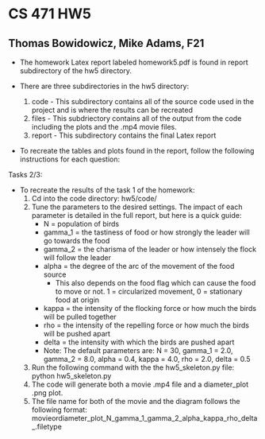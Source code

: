 # CS 471 HW5
## Thomas Bowidowicz, Mike Adams, F21

- The homework Latex report labeled homework5.pdf is found in report subdirectory of the hw5 directory.
- There are three subdirectories in the hw5 directory:
    1. code - This subdirectory contains all of the source code used in the project and is where the results can be recreated
    2. files - This subdriectory contains all of the output from the code including the plots and the .mp4 movie files.
    3. report - This subdirectory contains the final Latex report

- To recreate the tables and plots found in the report, follow the following instructions for each question:

Tasks 2/3:
- To recreate the results of the task 1 of the homework:
    1. Cd into the code directory: hw5/code/
    2. Tune the parameters to the desired settings. The impact of each parameter is detailed in the full report, but here is a quick guide:
        - N = population of birds
        - gamma_1 = the tastiness of food or how strongly the leader will go towards the food
        - gamma_2 = the charisma of the leader or how intensely the flock will follow the leader
        - alpha = the degree of the arc of the movement of the food source
            - This also depends on the food flag which can cause the food to move or not. 1 = circularized movement, 0 = stationary food at origin
        - kappa = the intensity of the flocking force or how much the birds will be pulled together
        - rho = the intensity of the repelling force or how much the birds will be pushed apart
        - delta = the intensity with which the birds are pushed apart
        - Note: The default parameters are: N = 30, gamma_1 = 2.0, gamma_2 = 8.0, alpha = 0.4, kappa = 4.0, rho = 2.0, delta = 0.5
    3. Run the following command with the the hw5_skeleton.py file: python hw5_skeleton.py
    4. The code will generate both a movie .mp4 file and a diameter_plot .png plot. 
    5. The file name for both of the movie and the diagram follows the following format:
    movieordiameter_plot_N_gamma_1_gamma_2_alpha_kappa_rho_delta_.filetype
